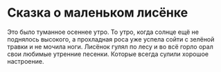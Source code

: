 Сказка о маленьком лисёнке
===============

Это было туманное осеннее утро. То утро, когда солнце ещё не поднялось высокого, а прохладная роса уже успела сойти с зелёной травки и не мочила ноги. Лисёнок гулял по лесу и во всё горло орал свои любимые утренние песенки.
Которые всегда сулили хорошое настроение.
